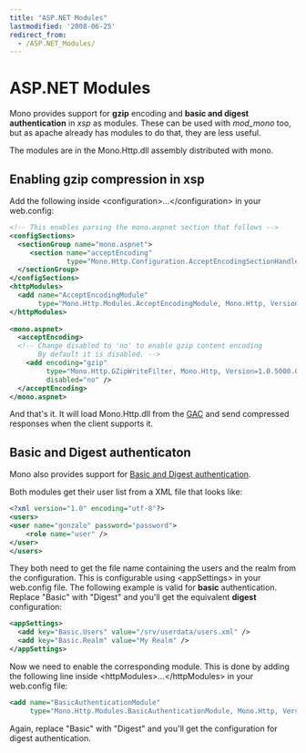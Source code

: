 ```yaml
---
title: "ASP.NET Modules"
lastmodified: '2008-06-25'
redirect_from:
  - /ASP.NET_Modules/
---
```


ASP.NET Modules
===============

Mono provides support for **gzip** encoding and **basic and digest authentication** in *xsp* as modules. These can be used with *mod_mono* too, but as apache already has modules to do that, they are less useful.

The modules are in the Mono.Http.dll assembly distributed with mono.

Enabling gzip compression in xsp
--------------------------------

Add the following inside \<configuration\>...\</configuration\> in your web.config:

``` xml
<!-- This enables parsing the mono.aspnet section that follows -->
<configSections>
  <sectionGroup name="mono.aspnet">
     <section name="acceptEncoding"
              type="Mono.Http.Configuration.AcceptEncodingSectionHandler, Mono.Http, Version=1.0.5000.0, PublicKeyToken=0738eb9f132ed756"/>
  </sectionGroup>
</configSections>
<httpModules>
  <add name="AcceptEncodingModule"
       type="Mono.Http.Modules.AcceptEncodingModule, Mono.Http, Version=1.0.5000.0, PublicKeyToken=0738eb9f132ed756"/>
</httpModules>
 
<mono.aspnet>
  <acceptEncoding>
  <!-- Change disabled to 'no' to enable gzip content encoding
       By default it is disabled. -->
    <add encoding="gzip"
         type="Mono.Http.GZipWriteFilter, Mono.Http, Version=1.0.5000.0, PublicKeyToken=0738eb9f132ed756"
         disabled="no" />
  </acceptEncoding>
</mono.aspnet>
```

And that's it. It will load Mono.Http.dll from the [GAC](/Assemblies_and_the_GAC) and send compressed responses when the client supports it.

Basic and Digest authenticaton
------------------------------

Mono also provides support for [Basic and Digest authentication](http://www.ietf.org/rfc/rfc2617.txt).

Both modules get their user list from a XML file that looks like:

``` xml
<?xml version="1.0" encoding="utf-8"?>
<users>
<user name="gonzalo" password="password">
    <role name="user" />
</user>
</users>
```

They both need to get the file name containing the users and the realm from the configuration. This is configurable using \<appSettings\> in your web.config file. The following example is valid for **basic** authentication. Replace "Basic" with "Digest" and you'll get the equivalent **digest** configuration:

``` xml
<appSettings>
  <add key="Basic.Users" value="/srv/userdata/users.xml" />
  <add key="Basic.Realm" value="My Realm" />
</appSettings>
```

Now we need to enable the corresponding module. This is done by adding the following line inside \<httpModules\>...\</httpModules\> in your web.config file:

``` xml
<add name="BasicAuthenticationModule"
     type="Mono.Http.Modules.BasicAuthenticationModule, Mono.Http, Version=1.0.5000.0, PublicKeyToken=0738eb9f132ed756"/>
```

Again, replace "Basic" with "Digest" and you'll get the configuration for digest authentication.


